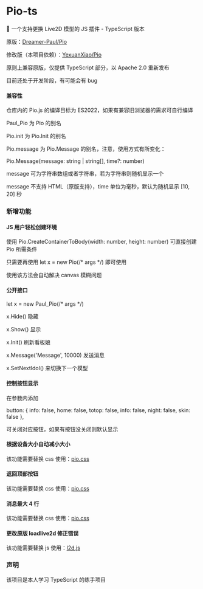 # Pio-ts

🎃 一个支持更换 Live2D 模型的 JS 插件 - TypeScript 版本

原版：[Dreamer-Paul/Pio](https://github.com/Dreamer-Paul/Pio)

修改版（本项目依赖）：[YexuanXiao/Pio](https://github.com/YexuanXiao/Pio)

原则上兼容原版，仅提供 TypeScript 部分，以 Apache 2.0 重新发布

目前还处于开发阶段，有可能会有 bug

#### 兼容性

仓库内的 Pio.js 的编译目标为 ES2022，如果有兼容旧浏览器的需求可自行编译

Paul_Pio 为 Pio 的别名

Pio.init 为 Pio.Init 的别名

Pio.message 为 Pio.Message 的别名，注意，使用方式有所变化：

Pio.Message(message: string | string[], time?: number)

message 可为字符串数组或者字符串，若为字符串则随机显示一个

message 不支持 HTML（原版支持），time 单位为毫秒，默认为随机显示 [10, 20] 秒

### 新增功能

#### JS 用户轻松创建环境

使用 Pio.CreateContainerToBody(width: number, height: number) 可直接创建 Pio 所需条件

只需要再使用 let x = new Pio(/* args */) 即可使用

使用该方法会自动解决 canvas 模糊问题

#### 公开接口

let x = new Paul_Pio(/* args */)

x.Hide() 隐藏

x.Show() 显示

x.Init() 刷新看板娘

x.Message('Message', 10000) 发送消息

x.SetNextIdol() 来切换下一个模型

#### 控制按钮显示

在参数内添加

button: {
    info: false,
    home: false,
    totop: false,
    info: false,
    night: false,
    skin: false
},

可关闭对应按钮，如果有按钮没关闭则默认显示

#### 根据设备大小自动减小大小

该功能需要替换 css 使用：[pio.css](https://github.com/YexuanXiao/Pio/blob/master/static/pio.css)

#### 返回顶部按钮

该功能需要替换 css 使用：[pio.css](https://github.com/YexuanXiao/Pio/blob/master/static/pio.css)

#### 消息最大 4 行

该功能需要替换 css 使用：[pio.css](https://github.com/YexuanXiao/Pio/blob/master/static/pio.css)

#### 更改原版 loadlive2d 修正错误

该功能需要替换 js 使用：[l2d.js](https://github.com/YexuanXiao/Pio/blob/master/static/l2d.js)

### 声明

该项目是本人学习 TypeScript 的练手项目